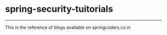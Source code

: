 # spring-security-tuitorials
--------
This is the reference of blogs available on springcoders.co.in
